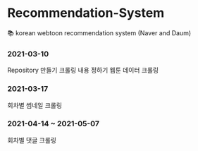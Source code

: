 # Recommendation-System
:books: korean webtoon recommendation system 
(Naver and Daum) 

### 2021-03-10
Repository 만들기
크롤링 내용 정하기
웹툰 데이터 크롤링

### 2021-03-17
회차별 썸네일 크롤링

### 2021-04-14 ~ 2021-05-07
회차별 댓글 크롤링